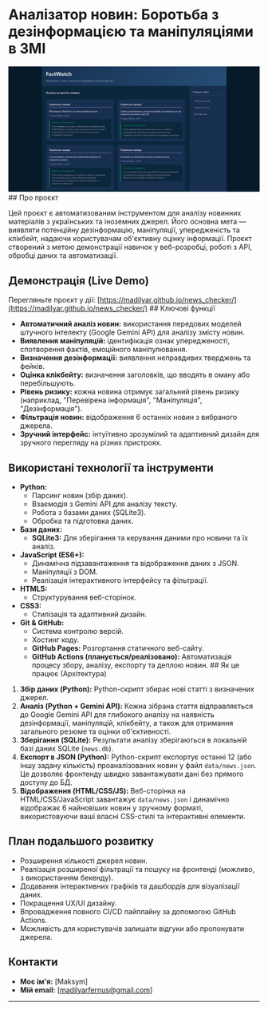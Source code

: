 # Аналізатор новин: Боротьба з дезінформацією та маніпуляціями в ЗМІ

![Screenshot of the project interface](assets/screenshot.png) ## Про проєкт

Цей проєкт є автоматизованим інструментом для аналізу новинних матеріалів з українських та іноземних джерел. Його основна мета — виявляти потенційну дезінформацію, маніпуляції, упередженість та клікбейт, надаючи користувачам об'єктивну оцінку інформації. Проєкт створений з метою демонстрації навичок у веб-розробці, роботі з API, обробці даних та автоматизації.

## Демонстрація (Live Demo)

Перегляньте проєкт у дії: [https://madilyar.github.io/news_checker/](https://madilyar.github.io/news_checker/) ## Ключові функції

* **Автоматичний аналіз новин:** використання передових моделей штучного інтелекту (Google Gemini API) для аналізу змісту новин.
* **Виявлення маніпуляцій:** ідентифікація ознак упередженості, спотворення фактів, емоційного маніпулювання.
* **Визначення дезінформації:** виявлення неправдивих тверджень та фейків.
* **Оцінка клікбейту:** визначення заголовків, що вводять в оману або перебільшують.
* **Рівень ризику:** кожна новина отримує загальний рівень ризику (наприклад, "Перевірена інформація", "Маніпуляція", "Дезінформація").
* **Фільтрація новин:** відображення 6 останніх новин з вибраного джерела.
* **Зручний інтерфейс:** інтуїтивно зрозумілий та адаптивний дизайн для зручного перегляду на різних пристроях.

## Використані технології та інструменти

* **Python:**
    * Парсинг новин (збір даних).
    * Взаємодія з Gemini API для аналізу тексту.
    * Робота з базами даних (SQLite3).
    * Обробка та підготовка даних.
* **Бази даних:**
    * **SQLite3:** Для зберігання та керування даними про новини та їх аналіз.
* **JavaScript (ES6+):**
    * Динамічна підзавантаження та відображення даних з JSON.
    * Маніпуляції з DOM.
    * Реалізація інтерактивного інтерфейсу та фільтрації.
* **HTML5:**
    * Структурування веб-сторінок.
* **CSS3:**
    * Стилізація та адаптивний дизайн.
* **Git & GitHub:**
    * Система контролю версій.
    * Хостинг коду.
    * **GitHub Pages:** Розгортання статичного веб-сайту.
    * **GitHub Actions (планується/реалізовано):** Автоматизація процесу збору, аналізу, експорту та деплою новин. ## Як це працює (Архітектура)

1.  **Збір даних (Python):** Python-скрипт збирає нові статті з визначених джерел.
2.  **Аналіз (Python + Gemini API):** Кожна зібрана стаття відправляється до Google Gemini API для глибокого аналізу на наявність дезінформації, маніпуляцій, клікбейту, а також для отримання загального резюме та оцінки об'єктивності.
3.  **Зберігання (SQLite):** Результати аналізу зберігаються в локальній базі даних SQLite (`news.db`).
4.  **Експорт в JSON (Python):** Python-скрипт експортує останні 12 (або іншу задану кількість) проаналізованих новин у файл `data/news.json`. Це дозволяє фронтенду швидко завантажувати дані без прямого доступу до БД.
5.  **Відображення (HTML/CSS/JS):** Веб-сторінка на HTML/CSS/JavaScript завантажує `data/news.json` і динамічно відображає 6 найновіших новин у зручному форматі, використовуючи ваші власні CSS-стилі та інтерактивні елементи.

## План подальшого розвитку

* Розширення кількості джерел новин.
* Реалізація розширеної фільтрації та пошуку на фронтенді (можливо, з використанням бекенду).
* Додавання інтерактивних графіків та дашбордів для візуалізації даних.
* Покращення UX/UI дизайну.
* Впровадження повного CI/CD пайплайну за допомогою GitHub Actions.
* Можливість для користувачів залишати відгуки або пропонувати джерела.


## Контакти

* **Моє ім'я:** [Maksym]
* **Мій email:** [madilyarfernus@gmail.com]

---
